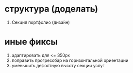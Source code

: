 # структура (доделать)

1. Секция портфолио (дизайн)

# иные фиксы

1. адаптировать для <= 350px
2. поправить прогрессбар на горизонтальной ориентации
3. уменьшить дефолтную высоту секции услуг
